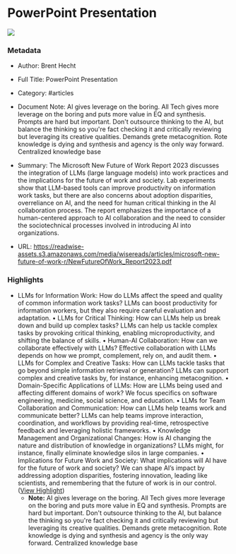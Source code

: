 # PowerPoint Presentation

![](https://readwise-assets.s3.amazonaws.com/media/uploaded_book_covers/profile_941292/n0d7lg0lmhRfQel9HY1fSVmT5NRbP1SvPCrhHcEfBls-cove_WL69id6.png)

### Metadata

- Author: Brent Hecht
- Full Title: PowerPoint Presentation
- Category: #articles
- Document Note: AI gives leverage on the boring.  All Tech gives more leverage on the boring and puts more value in EQ and synthesis.  Prompts are hard but important.  Don't outsource thinking to the AI, but balance the thinking so you're fact checking it and critically reviewing but leveraging its creative qualities.  Demands grete metacognition.  Rote knowledge is dying and synthesis and agency is the only way forward.  Centralized knowledge base 
- Summary: The Microsoft New Future of Work Report 2023 discusses the integration of LLMs (large language models) into work practices and the implications for the future of work and society. Lab experiments show that LLM-based tools can improve productivity on information work tasks, but there are also concerns about adoption disparities, overreliance on AI, and the need for human critical thinking in the AI collaboration process. The report emphasizes the importance of a human-centered approach to AI collaboration and the need to consider the sociotechnical processes involved in introducing AI into organizations. 

- URL: https://readwise-assets.s3.amazonaws.com/media/wisereads/articles/microsoft-new-future-of-work-r/NewFutureOfWork_Report2023.pdf

### Highlights

- LLMs for Information Work: How do LLMs affect the speed and quality of common information work tasks? LLMs can boost productivity for information workers, but they also require careful evaluation and adaptation.
  • LLMs for Critical Thinking: How can LLMs help us break down and build up complex tasks? LLMs can help us tackle complex tasks by provoking critical thinking, enabling microproductivity, and shifting the balance of skills.
  • Human-AI Collaboration: How can we collaborate effectively with LLMs? Effective collaboration with LLMs depends on how we prompt, complement, rely on, and audit them.
  • LLMs for Complex and Creative Tasks: How can LLMs tackle tasks that go beyond simple information retrieval or generation? LLMs can support complex and creative tasks by, for instance, enhancing metacognition.
  • Domain-Specific Applications of LLMs: How are LLMs being used and affecting different domains of work? We focus specifics on software engineering, medicine, social science, and education.
  • LLMs for Team Collaboration and Communication: How can LLMs help teams work and communicate better? LLMs can help teams improve interaction, coordination, and workflows by providing real-time, retrospective feedback and leveraging holistic frameworks.
  • Knowledge Management and Organizational Changes: How is AI changing the nature and distribution of knowledge in organizations? LLMs might, for instance, finally eliminate knowledge silos in large companies.
  • Implications for Future Work and Society: What implications will AI have for the future of work and society? We can shape AI’s impact by addressing adoption disparities, fostering innovation, leading like scientists, and remembering that the future of work is in our control. ([View Highlight](https://read.readwise.io/read/01hpcf5dr1grketww0f9za8gze))
    - **Note:** AI gives leverage on the boring. All Tech gives more leverage on the boring and puts more value in EQ and synthesis. Prompts are hard but important. Don't outsource thinking to the AI, but balance the thinking so you're fact checking it and critically reviewing but leveraging its creative qualities. Demands grete metacognition. Rote knowledge is dying and synthesis and agency is the only way forward. Centralized knowledge base
